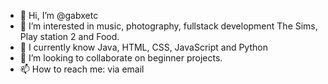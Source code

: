 - 👋 Hi, I’m @gabxetc
- 👀 I’m interested in music, photography, fullstack development The Sims, Play station 2 and Food.
- 🌱 I currently know Java, HTML, CSS, JavaScript and Python
- 💞️ I’m looking to collaborate on beginner projects.
- 📫 How to reach me: via email

<!---
gabxetc/gabxetc is a ✨ special ✨ repository because its `README.md` (this file) appears on your GitHub profile.
You can click the Preview link to take a look at your changes.
--->
